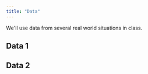 ```yaml
---
title: "Data"
---
```


We'll use data from several real world situations in class.

## Data 1

## Data 2
